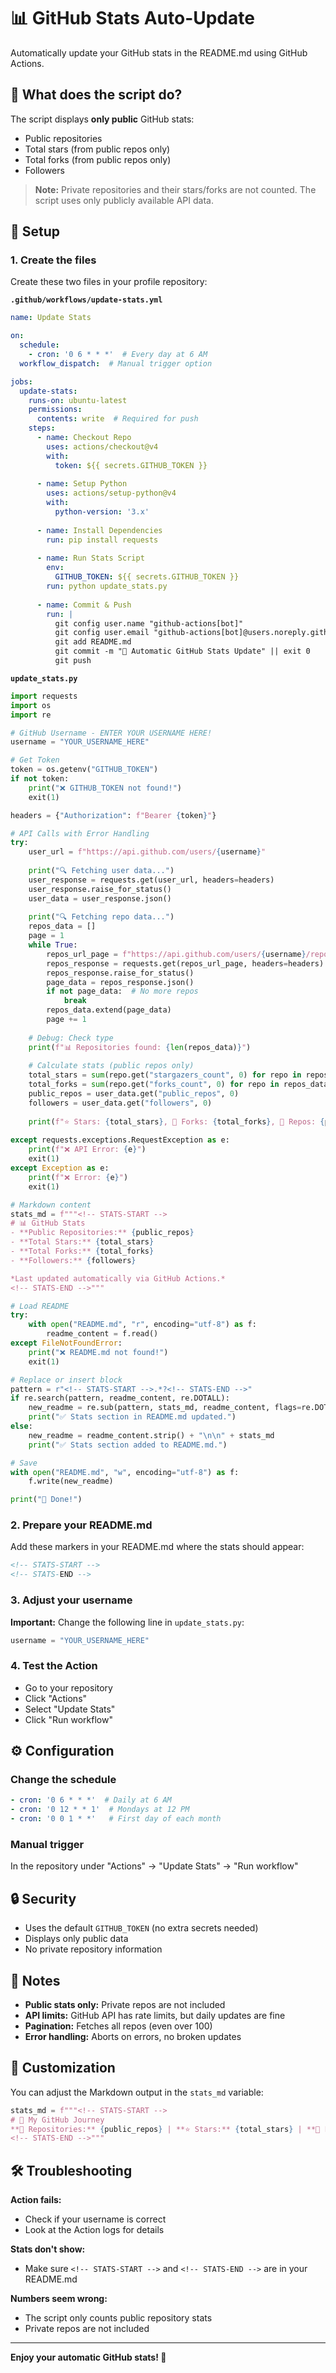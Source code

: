 # 📊 GitHub Stats Auto-Update

Automatically update your GitHub stats in the README.md using GitHub Actions.

## 🎯 What does the script do?

The script displays **only public** GitHub stats:

* Public repositories
* Total stars (from public repos only)
* Total forks (from public repos only)
* Followers

> **Note:** Private repositories and their stars/forks are not counted. The script uses only publicly available API data.

## 🚀 Setup

### 1. Create the files

Create these two files in your profile repository:

**`.github/workflows/update-stats.yml`**

```yaml
name: Update Stats

on:
  schedule:
    - cron: '0 6 * * *'  # Every day at 6 AM
  workflow_dispatch:  # Manual trigger option

jobs:
  update-stats:
    runs-on: ubuntu-latest
    permissions:
      contents: write  # Required for push
    steps:
      - name: Checkout Repo
        uses: actions/checkout@v4
        with:
          token: ${{ secrets.GITHUB_TOKEN }}
      
      - name: Setup Python
        uses: actions/setup-python@v4
        with:
          python-version: '3.x'
      
      - name: Install Dependencies
        run: pip install requests
      
      - name: Run Stats Script
        env:
          GITHUB_TOKEN: ${{ secrets.GITHUB_TOKEN }}
        run: python update_stats.py
      
      - name: Commit & Push
        run: |
          git config user.name "github-actions[bot]"
          git config user.email "github-actions[bot]@users.noreply.github.com"
          git add README.md
          git commit -m "🤖 Automatic GitHub Stats Update" || exit 0
          git push
```

**`update_stats.py`**

```python
import requests
import os
import re

# GitHub Username - ENTER YOUR USERNAME HERE!
username = "YOUR_USERNAME_HERE"

# Get Token
token = os.getenv("GITHUB_TOKEN")
if not token:
    print("❌ GITHUB_TOKEN not found!")
    exit(1)

headers = {"Authorization": f"Bearer {token}"}

# API Calls with Error Handling
try:
    user_url = f"https://api.github.com/users/{username}"
    
    print("🔍 Fetching user data...")
    user_response = requests.get(user_url, headers=headers)
    user_response.raise_for_status()
    user_data = user_response.json()
    
    print("🔍 Fetching repo data...")
    repos_data = []
    page = 1
    while True:
        repos_url_page = f"https://api.github.com/users/{username}/repos?per_page=100&page={page}"
        repos_response = requests.get(repos_url_page, headers=headers)
        repos_response.raise_for_status()
        page_data = repos_response.json()
        if not page_data:  # No more repos
            break
        repos_data.extend(page_data)
        page += 1
    
    # Debug: Check type
    print(f"📊 Repositories found: {len(repos_data)}")
    
    # Calculate stats (public repos only)
    total_stars = sum(repo.get("stargazers_count", 0) for repo in repos_data)
    total_forks = sum(repo.get("forks_count", 0) for repo in repos_data)
    public_repos = user_data.get("public_repos", 0)
    followers = user_data.get("followers", 0)
    
    print(f"⭐ Stars: {total_stars}, 🍴 Forks: {total_forks}, 📁 Repos: {public_repos}, 👥 Followers: {followers}")
    
except requests.exceptions.RequestException as e:
    print(f"❌ API Error: {e}")
    exit(1)
except Exception as e:
    print(f"❌ Error: {e}")
    exit(1)

# Markdown content
stats_md = f"""<!-- STATS-START -->
# 📊 GitHub Stats
- **Public Repositories:** {public_repos}
- **Total Stars:** {total_stars}
- **Total Forks:** {total_forks}
- **Followers:** {followers}

*Last updated automatically via GitHub Actions.*
<!-- STATS-END -->"""

# Load README
try:
    with open("README.md", "r", encoding="utf-8") as f:
        readme_content = f.read()
except FileNotFoundError:
    print("❌ README.md not found!")
    exit(1)

# Replace or insert block
pattern = r"<!-- STATS-START -->.*?<!-- STATS-END -->"
if re.search(pattern, readme_content, re.DOTALL):
    new_readme = re.sub(pattern, stats_md, readme_content, flags=re.DOTALL)
    print("✅ Stats section in README.md updated.")
else:
    new_readme = readme_content.strip() + "\n\n" + stats_md
    print("✅ Stats section added to README.md.")

# Save
with open("README.md", "w", encoding="utf-8") as f:
    f.write(new_readme)

print("🎉 Done!")
```

### 2. Prepare your README.md

Add these markers in your README.md where the stats should appear:

```markdown
<!-- STATS-START -->
<!-- STATS-END -->
```

### 3. Adjust your username

**Important:** Change the following line in `update_stats.py`:

```python
username = "YOUR_USERNAME_HERE"
```

### 4. Test the Action

* Go to your repository
* Click "Actions"
* Select "Update Stats"
* Click "Run workflow"

## ⚙️ Configuration

### Change the schedule

```yaml
- cron: '0 6 * * *'  # Daily at 6 AM
- cron: '0 12 * * 1'  # Mondays at 12 PM  
- cron: '0 0 1 * *'   # First day of each month
```

### Manual trigger

In the repository under "Actions" → "Update Stats" → "Run workflow"

## 🔒 Security

* Uses the default `GITHUB_TOKEN` (no extra secrets needed)
* Displays only public data
* No private repository information

## 📝 Notes

* **Public stats only:** Private repos are not included
* **API limits:** GitHub API has rate limits, but daily updates are fine
* **Pagination:** Fetches all repos (even over 100)
* **Error handling:** Aborts on errors, no broken updates

## 🎨 Customization

You can adjust the Markdown output in the `stats_md` variable:

```python
stats_md = f"""<!-- STATS-START -->
# 🚀 My GitHub Journey
**📁 Repositories:** {public_repos} | **⭐ Stars:** {total_stars} | **🍴 Forks:** {total_forks} | **👥 Followers:** {followers}
<!-- STATS-END -->"""
```

## 🛠️ Troubleshooting

**Action fails:**

* Check if your username is correct
* Look at the Action logs for details

**Stats don't show:**

* Make sure `<!-- STATS-START -->` and `<!-- STATS-END -->` are in your README.md

**Numbers seem wrong:**

* The script only counts public repository stats
* Private repos are not included

---

**Enjoy your automatic GitHub stats! 🎉**


